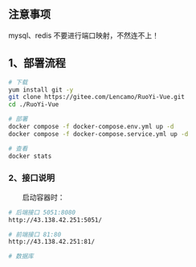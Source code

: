 ## 注意事项

mysql、redis 不要进行端口映射，不然连不上！

## 1、部署流程

```sh
# 下载
yum install git -y
git clone https://gitee.com/Lencamo/RuoYi-Vue.git
cd ./RuoYi-Vue

# 部署
docker compose -f docker-compose.env.yml up -d
docker compose -f docker-compose.service.yml up -d

# 查看
docker stats
```

### 2、接口说明

&emsp;&emsp;启动容器时：

```sh
# 后端接口 5051:8080
http://43.138.42.251:5051/

# 前端接口 81:80
http://43.138.42.251:81/

# 数据库
```
